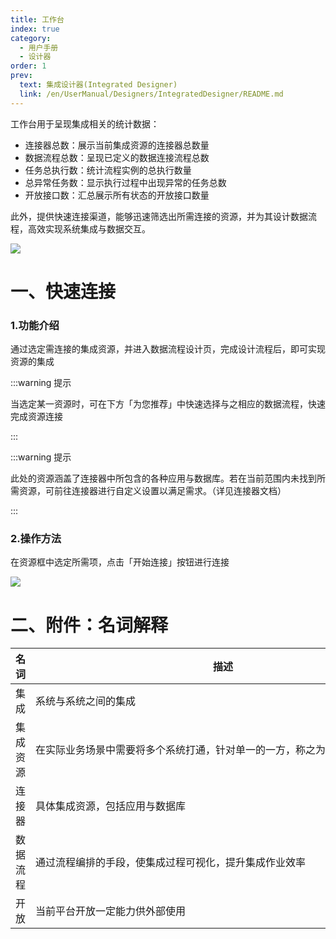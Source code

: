 ```yaml
---
title: 工作台
index: true
category:
  - 用户手册
  - 设计器
order: 1
prev:
  text: 集成设计器(Integrated Designer)
  link: /en/UserManual/Designers/IntegratedDesigner/README.md
---
```

工作台用于呈现集成相关的统计数据：

+ 连接器总数：展示当前集成资源的连接器总数量
+ 数据流程总数：呈现已定义的数据连接流程总数
+ 任务总执行数：统计流程实例的总执行数量
+ 总异常任务数：显示执行过程中出现异常的任务总数
+ 开放接口数：汇总展示所有状态的开放接口数量

此外，提供快速连接渠道，能够迅速筛选出所需连接的资源，并为其设计数据流程，高效实现系统集成与数据交互。

![](https://oinone-jar.oss-cn-zhangjiakou.aliyuncs.com/welcome-document/Integrated%20Designer/workbenches/1.png)

# 一、快速连接
### 1.功能介绍
通过选定需连接的集成资源，并进入数据流程设计页，完成设计流程后，即可实现资源的集成

:::warning 提示

当选定某一资源时，可在下方「为您推荐」中快速选择与之相应的数据流程，快速完成资源连接

:::

:::warning 提示

此处的资源涵盖了连接器中所包含的各种应用与数据库。若在当前范围内未找到所需资源，可前往连接器进行自定义设置以满足需求。（详见连接器文档）

:::

### 2.操作方法
在资源框中选定所需项，点击「开始连接」按钮进行连接

![](https://oinone-jar.oss-cn-zhangjiakou.aliyuncs.com/welcome-document/Integrated%20Designer/workbenches/2.png)

# 二、附件：名词解释
| 名词 | 描述 |
| :---: | --- |
| 集成 | <div style="width:600px;">系统与系统之间的集成</div> |
| 集成资源 | 在实际业务场景中需要将多个系统打通，针对单一的一方，称之为集成资源 |
| 连接器 | 具体集成资源，包括应用与数据库 |
| 数据流程 | 通过流程编排的手段，使集成过程可视化，提升集成作业效率 |
| 开放 | 当前平台开放一定能力供外部使用 |


